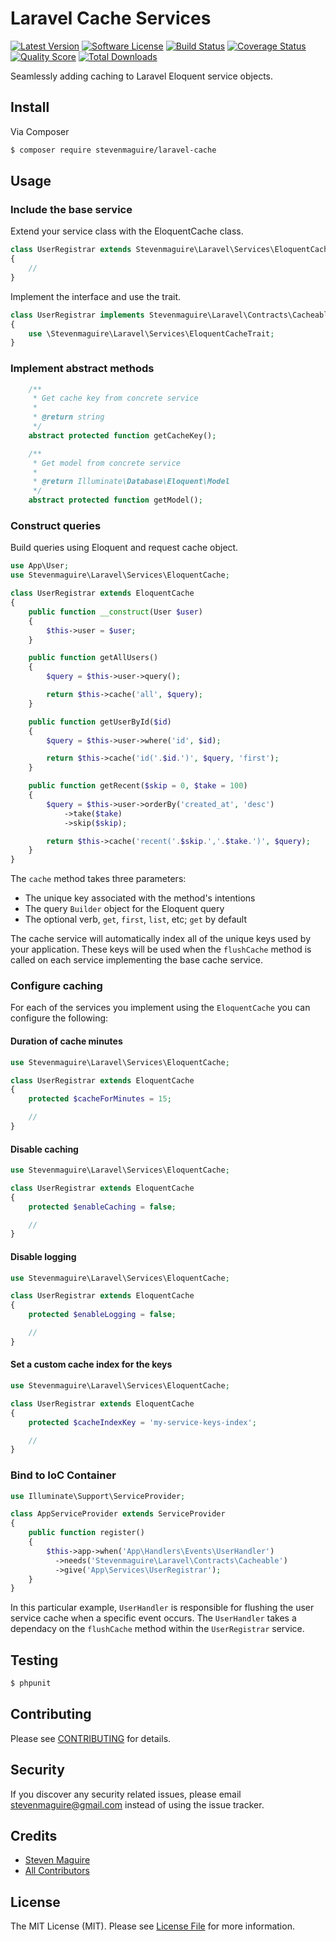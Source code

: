 # Laravel Cache Services

[![Latest Version](https://img.shields.io/github/release/stevenmaguire/laravel-cache.svg?style=flat-square)](https://github.com/stevenmaguire/laravel-cache/releases)
[![Software License](https://img.shields.io/badge/license-MIT-brightgreen.svg?style=flat-square)](LICENSE.md)
[![Build Status](https://img.shields.io/travis/stevenmaguire/laravel-cache/master.svg?style=flat-square)](https://travis-ci.org/stevenmaguire/laravel-cache)
[![Coverage Status](https://img.shields.io/scrutinizer/coverage/g/stevenmaguire/laravel-cache.svg?style=flat-square)](https://scrutinizer-ci.com/g/stevenmaguire/laravel-cache/code-structure)
[![Quality Score](https://img.shields.io/scrutinizer/g/stevenmaguire/laravel-cache.svg?style=flat-square)](https://scrutinizer-ci.com/g/stevenmaguire/laravel-cache)
[![Total Downloads](https://img.shields.io/packagist/dt/stevenmaguire/laravel-cache.svg?style=flat-square)](https://packagist.org/packages/league/laravel-cache)

Seamlessly adding caching to Laravel Eloquent service objects.

## Install

Via Composer

``` bash
$ composer require stevenmaguire/laravel-cache
```

## Usage

### Include the base service

Extend your service class with the EloquentCache class.

```php
class UserRegistrar extends Stevenmaguire\Laravel\Services\EloquentCache
{
    //
}
```

Implement the interface and use the trait.

```php
class UserRegistrar implements Stevenmaguire\Laravel\Contracts\Cacheable
{
    use \Stevenmaguire\Laravel\Services\EloquentCacheTrait;
}
```

### Implement abstract methods

```php
    /**
     * Get cache key from concrete service
     *
     * @return string
     */
    abstract protected function getCacheKey();

    /**
     * Get model from concrete service
     *
     * @return Illuminate\Database\Eloquent\Model
     */
    abstract protected function getModel();
```

### Construct queries

Build queries using Eloquent and request cache object.

```php
use App\User;
use Stevenmaguire\Laravel\Services\EloquentCache;

class UserRegistrar extends EloquentCache
{
    public function __construct(User $user)
    {
        $this->user = $user;
    }

    public function getAllUsers()
    {
        $query = $this->user->query();

        return $this->cache('all', $query);
    }

    public function getUserById($id)
    {
        $query = $this->user->where('id', $id);

        return $this->cache('id('.$id.')', $query, 'first');
    }

    public function getRecent($skip = 0, $take = 100)
    {
        $query = $this->user->orderBy('created_at', 'desc')
            ->take($take)
            ->skip($skip);

        return $this->cache('recent('.$skip.','.$take.')', $query);
    }
}
```
The `cache` method takes three parameters:

- The unique key associated with the method's intentions
- The query `Builder` object for the Eloquent query
- The optional verb, `get`, `first`, `list`, etc; `get` by default

The cache service will automatically index all of the unique keys used by your application. These keys will be used when the `flushCache` method is called on each service implementing the base cache service.

### Configure caching

For each of the services you implement using the `EloquentCache` you can configure the following:

#### Duration of cache minutes

```php
use Stevenmaguire\Laravel\Services\EloquentCache;

class UserRegistrar extends EloquentCache
{
    protected $cacheForMinutes = 15;

    //
}
```

#### Disable caching

```php
use Stevenmaguire\Laravel\Services\EloquentCache;

class UserRegistrar extends EloquentCache
{
    protected $enableCaching = false;

    //
}
```

#### Disable logging

```php
use Stevenmaguire\Laravel\Services\EloquentCache;

class UserRegistrar extends EloquentCache
{
    protected $enableLogging = false;

    //
}
```

#### Set a custom cache index for the keys

```php
use Stevenmaguire\Laravel\Services\EloquentCache;

class UserRegistrar extends EloquentCache
{
    protected $cacheIndexKey = 'my-service-keys-index';

    //
}
```

### Bind to IoC Container

```php
use Illuminate\Support\ServiceProvider;

class AppServiceProvider extends ServiceProvider
{
    public function register()
    {
        $this->app->when('App\Handlers\Events\UserHandler')
          ->needs('Stevenmaguire\Laravel\Contracts\Cacheable')
          ->give('App\Services\UserRegistrar');
    }
}
```

In this particular example, `UserHandler` is responsible for flushing the user service cache when a specific event occurs. The `UserHandler` takes a dependacy on the `flushCache` method within the `UserRegistrar` service.


## Testing

``` bash
$ phpunit
```

## Contributing

Please see [CONTRIBUTING](CONTRIBUTING.md) for details.

## Security

If you discover any security related issues, please email stevenmaguire@gmail.com instead of using the issue tracker.

## Credits

- [Steven Maguire](https://github.com/stevenmaguire)
- [All Contributors](../../contributors)

## License

The MIT License (MIT). Please see [License File](LICENSE.md) for more information.
